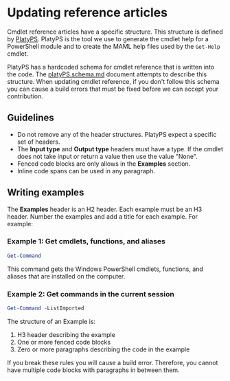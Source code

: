 # Updating reference articles

Cmdlet reference articles have a specific structure. This structure is defined by [PlatyPS].
PlatyPS is the tool we use to generate the cmdlet help for a PowerShell module and to create the
MAML help files used by the `Get-Help` cmdlet.

PlatyPS has a hardcoded schema for cmdlet reference that is written into the code. The
[platyPS.schema.md] document attempts to describe this structure. When updating cmdlet reference,
if you don't follow this schema you can cause a build errors that must be fixed before we can
accept your contribution.

## Guidelines

- Do not remove any of the header structures. PlatyPS expect a specific set of headers.
- The **Input type** and **Output type** headers must have a type.
  If the cmdlet does not take input or return a value then use the value "None".
- Fenced code blocks are only allows in the **Examples** section.
- Inline code spans can be used in any paragraph.

## Writing examples

The **Examples** header is an H2 header. Each example must be an H3 header. Number the examples and
add a title for each example. For example:

### Example 1: Get cmdlets, functions, and aliases

```powershell
Get-Command
```

This command gets the Windows PowerShell cmdlets, functions, and aliases that are installed on the
computer.

### Example 2: Get commands in the current session

```powershell
Get-Command -ListImported
```

The structure of an Example is:

1. H3 header describing the example
2. One or more fenced code blocks
3. Zero or more paragraphs describing the code in the example

If you break these rules you will cause a build error. Therefore, you cannot have multiple code
blocks with paragraphs in between them.

[PlatyPS]: http://github.com/powershell/platyps
[platyPS.schema.md]: https://github.com/PowerShell/platyPS/blob/master/platyPS.schema.md
